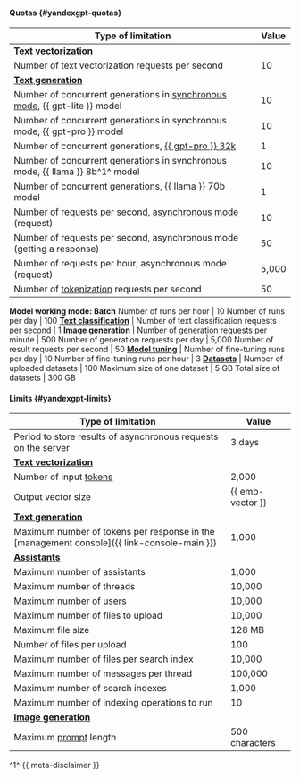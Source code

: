 #### Quotas {#yandexgpt-quotas}

Type of limitation | Value
----- | -----
**[Text vectorization](../ai-studio/concepts/embeddings.md)** |
Number of text vectorization requests per second | 10
**[Text generation](../ai-studio/concepts/generation/index.md)** |
Number of concurrent generations in [synchronous mode](../ai-studio/concepts/index.md#working-mode), {{ gpt-lite }} model | 10
Number of concurrent generations in synchronous mode, {{ gpt-pro }} model | 10
Number of concurrent generations, [{{ gpt-pro }} 32k](../ai-studio/concepts/generation/models.md#generation) | 1
Number of concurrent generations in synchronous mode, {{ llama }} 8b^1^ model | 10
Number of concurrent generations, {{ llama }} 70b model | 1
Number of requests per second, [asynchronous mode](../ai-studio/concepts/index.md#working-mode) (request) | 10
Number of requests per second, asynchronous mode (getting a response) | 50
Number of requests per hour, asynchronous mode (request) | 5,000
Number of [tokenization](../ai-studio/text-generation/api-ref/grpc/Tokenizer/index.md) requests per second | 50
**Model working mode: Batch**
Number of runs per hour | 10
Number of runs per day | 100
**[Text classification](../ai-studio/concepts/classifier/index.md)** |
Number of text classification requests per second | 1
**[Image generation](../ai-studio/concepts/generation/index.md)** |
Number of generation requests per minute | 500
Number of generation requests per day | 5,000
Number of result requests per second | 50
**[Model tuning](../ai-studio/concepts/tuning/index.md)** |
Number of fine-tuning runs per day | 10
Number of fine-tuning runs per hour | 3
**[Datasets](../ai-studio/concepts/resources/dataset.md)** |
Number of uploaded datasets | 100 
Maximum size of one dataset | 5 GB
Total size of datasets | 300 GB

#### Limits {#yandexgpt-limits}

Type of limitation | Value
----- | -----
Period to store results of asynchronous requests on the server | 3 days
**[Text vectorization](../ai-studio/concepts/embeddings.md)** |
Number of input [tokens](../ai-studio/concepts/generation/tokens.md) | 2,000
Output vector size | {{ emb-vector }}
**[Text generation](../ai-studio/concepts/generation/index.md)** |
Maximum number of tokens per response in the [management console]({{ link-console-main }}) | 1,000
**[Assistants](../ai-studio/concepts/assistant/index.md)**|
Maximum number of assistants | 1,000
Maximum number of threads | 10,000
Maximum number of users | 10,000
Maximum number of files to upload | 10,000
Maximum file size | 128 MB
Number of files per upload | 100
Maximum number of files per search index | 10,000
Maximum number of messages per thread | 100,000
Maximum number of search indexes | 1,000
Maximum number of indexing operations to run | 10
**[Image generation](../ai-studio/concepts/generation/index.md)** |
Maximum [prompt](../ai-studio/concepts/index.md#prompt) length | 500 characters

^1^ {{ meta-disclaimer }}